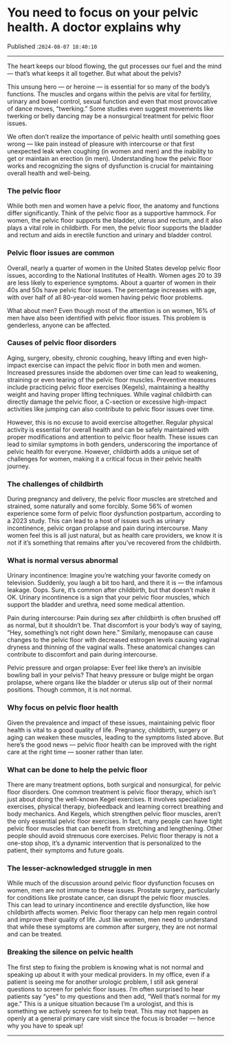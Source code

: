 # You need to focus on your pelvic health. A doctor explains why

Published :`2024-08-07 18:40:10`

---

The heart keeps our blood flowing, the gut processes our fuel and the mind — that’s what keeps it all together. But what about the pelvis?

This unsung hero — or heroine — is essential for so many of the body’s functions. The muscles and organs within the pelvis are vital for fertility, urinary and bowel control, sexual function and even that most provocative of dance moves, “twerking.” Some studies even suggest movements like twerking or belly dancing may be a nonsurgical treatment for pelvic floor issues.

We often don’t realize the importance of pelvic health until something goes wrong — like pain instead of pleasure with intercourse or that first unexpected leak when coughing (in women and men) and the inability to get or maintain an erection (in men). Understanding how the pelvic floor works and recognizing the signs of dysfunction is crucial for maintaining overall health and well-being.

### The pelvic floor

While both men and women have a pelvic floor, the anatomy and functions differ significantly. Think of the pelvic floor as a supportive hammock. For women, the pelvic floor supports the bladder, uterus and rectum, and it also plays a vital role in childbirth. For men, the pelvic floor supports the bladder and rectum and aids in erectile function and urinary and bladder control.

### Pelvic floor issues are common

Overall, nearly a quarter of women in the United States develop pelvic floor issues, according to the National Institutes of Health. Women ages 20 to 39 are less likely to experience symptoms. About a quarter of women in their 40s and 50s have pelvic floor issues. The percentage increases with age, with over half of all 80-year-old women having pelvic floor problems.

What about men? Even though most of the attention is on women, 16% of men have also been identified with pelvic floor issues. This problem is genderless, anyone can be affected.

### Causes of pelvic floor disorders

Aging, surgery, obesity, chronic coughing, heavy lifting and even high-impact exercise can impact the pelvic floor in both men and women. Increased pressures inside the abdomen over time can lead to weakening, straining or even tearing of the pelvic floor muscles. Preventive measures include practicing pelvic floor exercises (Kegels), maintaining a healthy weight and having proper lifting techniques. While vaginal childbirth can directly damage the pelvic floor, a C-section or excessive high-impact activities like jumping can also contribute to pelvic floor issues over time.

However, this is no excuse to avoid exercise altogether. Regular physical activity is essential for overall health and can be safely maintained with proper modifications and attention to pelvic floor health. These issues can lead to similar symptoms in both genders, underscoring the importance of pelvic health for everyone. However, childbirth adds a unique set of challenges for women, making it a critical focus in their pelvic health journey.

### The challenges of childbirth

During pregnancy and delivery, the pelvic floor muscles are stretched and strained, some naturally and some forcibly. Some 56% of women experience some form of pelvic floor dysfunction postpartum, according to a 2023 study. This can lead to a host of issues such as urinary incontinence, pelvic organ prolapse and pain during intercourse. Many women feel this is all just natural, but as health care providers, we know it is not if it’s something that remains after you’ve recovered from the childbirth.

### What is normal versus abnormal

Urinary incontinence: Imagine you’re watching your favorite comedy on television. Suddenly, you laugh a bit too hard, and there it is — the infamous leakage. Oops. Sure, it’s common after childbirth, but that doesn’t make it OK. Urinary incontinence is a sign that your pelvic floor muscles, which support the bladder and urethra, need some medical attention.

Pain during intercourse: Pain during sex after childbirth is often brushed off as normal, but it shouldn’t be. That discomfort is your body’s way of saying, “Hey, something’s not right down here.” Similarly, menopause can cause changes to the pelvic floor with decreased estrogen levels causing vaginal dryness and thinning of the vaginal walls. These anatomical changes can contribute to discomfort and pain during intercourse.

Pelvic pressure and organ prolapse: Ever feel like there’s an invisible bowling ball in your pelvis? That heavy pressure or bulge might be organ prolapse, where organs like the bladder or uterus slip out of their normal positions. Though common, it is not normal.

### Why focus on pelvic floor health

Given the prevalence and impact of these issues, maintaining pelvic floor health is vital to a good quality of life. Pregnancy, childbirth, surgery or aging can weaken these muscles, leading to the symptoms listed above. But here’s the good news — pelvic floor health can be improved with the right care at the right time — sooner rather than later.

### What can be done to help the pelvic floor

There are many treatment options, both surgical and nonsurgical, for pelvic floor disorders. One common treatment is pelvic floor therapy, which isn’t just about doing the well-known Kegel exercises. It involves specialized exercises, physical therapy, biofeedback and learning correct breathing and body mechanics. And Kegels, which strengthen pelvic floor muscles, aren’t the only essential pelvic floor exercises. In fact, many people can have tight pelvic floor muscles that can benefit from stretching and lengthening. Other people should avoid strenuous core exercises. Pelvic floor therapy is not a one-stop shop, it’s a dynamic intervention that is personalized to the patient, their symptoms and future goals.

### The lesser-acknowledged struggle in men

While much of the discussion around pelvic floor dysfunction focuses on women, men are not immune to these issues. Prostate surgery, particularly for conditions like prostate cancer, can disrupt the pelvic floor muscles. This can lead to urinary incontinence and erectile dysfunction, like how childbirth affects women. Pelvic floor therapy can help men regain control and improve their quality of life. Just like women, men need to understand that while these symptoms are common after surgery, they are not normal and can be treated.

### Breaking the silence on pelvic health

The first step to fixing the problem is knowing what is not normal and speaking up about it with your medical providers. In my office, even if a patient is seeing me for another urologic problem, I still ask general questions to screen for pelvic floor issues. I’m often surprised to hear patients say “yes” to my questions and then add, “Well that’s normal for my age.” This is a unique situation because I’m a urologist, and this is something we actively screen for to help treat. This may not happen as openly at a general primary care visit since the focus is broader — hence why you have to speak up!

---

